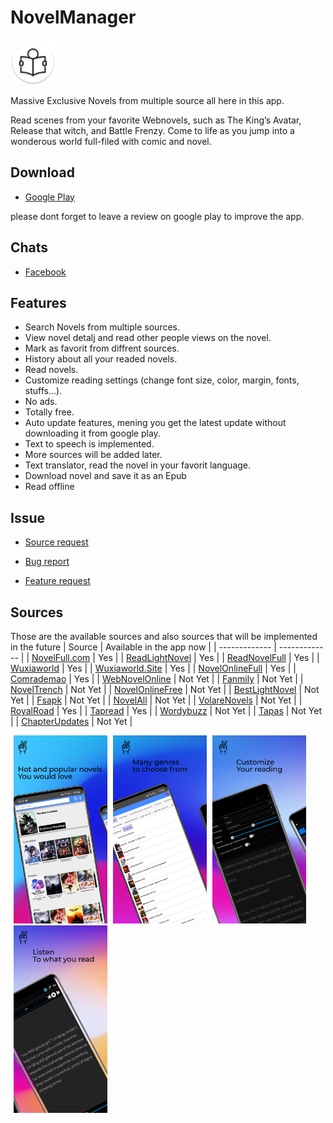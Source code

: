 # NovelManager
![Icons](https://raw.githubusercontent.com/AlenToma/NovelManager-public/master/Screenshots/Icons/res/mipmap-hdpi/ic_launcher.png)

 Massive Exclusive Novels from multiple source all here in this app.

Read scenes from your favorite Webnovels, such as The King’s Avatar, Release that witch, and Battle Frenzy. Come to life as you jump into a wonderous world full-filed with comic and novel.

## Download
* [Google Play](https://play.google.com/store/apps/details?id=com.novelmanager)

please dont forget to leave a review on google play to improve the app.

## Chats
* [Facebook](https://www.facebook.com/groups/4251520684862135)

## Features

* Search Novels from multiple sources.
* View novel detalj and read other people views on the novel.
* Mark as favorit from diffrent sources.
* History about all your readed novels.
* Read novels.
* Customize reading settings (change font size, color, margin, fonts, stuffs...).
* No ads.
* Totally free.
* Auto update features, mening you get the latest update without downloading it from google play.
* Text to speech is implemented.
* More sources will be added later.
* Text translator, read the novel in your favorit language.
* Download novel and save it as an Epub
* Read offline

## Issue
* [Source request](https://github.com/AlenToma/NovelManager-public/issues/new?assignees=&labels=&template=source-request.md&title=)
 
* [Bug report](https://github.com/AlenToma/NovelManager-public/issues/new?assignees=&labels=&template=bug_report.md&title=)
 
* [Feature request](https://github.com/AlenToma/NovelManager-public/issues/new?assignees=&labels=&template=feature_request.md&title=)

## Sources
Those are the available sources and also sources that will be implemented in the future
| Source  | Available in the app now |
| ------------- | ------------- |
| [NovelFull.com](https://novelfull.com)  |  Yes  |
| [ReadLightNovel](https://www.readlightnovel.cc)  | Yes  |
| [ReadNovelFull](https://readnovelfull.com)  | Yes  |
| [Wuxiaworld](https://www.wuxiaworld.com)  | Yes  |
| [Wuxiaworld.Site](https://wuxiaworld.site)  | Yes  |
| [NovelOnlineFull](https://novelonlinefull.com)  | Yes  |
| [Comrademao](https://comrademao.com/mtype/chinese/)  | Yes  |
| [WebNovelOnline](https://webnovelonline.com/)  | Not Yet  |
| [Fanmily](https://www.fanmily.org/)  | Not Yet  |
| [NovelTrench](https://noveltrench.com/)  | Not Yet  |
| [NovelOnlineFree](https://novelonlinefree.com)  | Not Yet  |
| [BestLightNovel](https://bestlightnovel.com)  | Not Yet  |
| [Fsapk](https://fsapk.com)  | Not Yet  |
| [NovelAll](https://www.novelall.com)  | Not Yet  |
| [VolareNovels](https://www.volarenovels.com)  | Not Yet  |
| [RoyalRoad](https://www.royalroad.com)  | Yes  |
| [Tapread](http://www.tapread.com)  | Yes  |
| [Wordybuzz](https://wordybuzz.com)  | Not Yet  |
| [Tapas](https://tapas.io)  | Not Yet  |
| [ChapterUpdates](https://www.chapterupdates.com)  | Not Yet  |

<div>
<img style="margin-left:5px" src="https://raw.githubusercontent.com/AlenToma/NovelManager-public/master/Screenshots/image1.jpeg" width="150">
<img style="margin-left:5px" src="https://raw.githubusercontent.com/AlenToma/NovelManager-public/master/Screenshots/image2.jpeg" width="150">
<img style="margin-left:5px" src="https://raw.githubusercontent.com/AlenToma/NovelManager-public/master/Screenshots/image3.jpeg" width="150">
<img style="margin-left:5px" src="https://raw.githubusercontent.com/AlenToma/NovelManager-public/master/Screenshots/image4.jpeg" width="150">
 <div>


